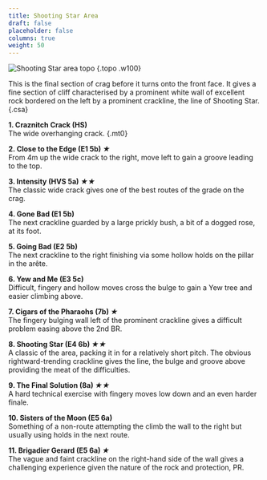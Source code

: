 ```yaml
---
title: Shooting Star Area
draft: false
placeholder: false
columns: true
weight: 50
---
```


![Shooting Star area topo](/img/north-wales/border-region/clwyd-limestone/SHOOTING.gif)
{.topo .w100}

This is the final section of crag before it turns onto the front face. It gives a fine section of cliff characterised by a prominent white wall of excellent rock bordered on the left by a prominent crackline, the line of Shooting Star.
{.csa}

**1. Craznitch Crack (HS)**  
The wide overhanging crack.
{.mt0}

**2. Close to the Edge (E1 5b) *★***  
From 4m up the wide crack to the right, move left to gain a groove leading to the top.

**3. Intensity (HVS 5a) *★★***  
The classic wide crack gives one of the best routes of the grade on the crag.

**4. Gone Bad (E1 5b)**  
The next crackline guarded by a large prickly bush, a bit of a dogged rose, at its foot.

**5. Going Bad (E2 5b)**  
The next crackline to the right finishing via some hollow holds on the pillar in the arête.

**6. Yew and Me (E3 5c)**  
Difficult, fingery and hollow moves cross the bulge to gain a Yew tree and easier climbing above.

**7. Cigars of the Pharaohs (7b) *★***  
The fingery bulging wall left of the prominent crackline gives a difficult problem easing above the 2nd BR.

**8. Shooting Star (E4 6b) *★★***  
A classic of the area, packing it in for a relatively short pitch. The obvious rightward-trending crackline gives the line, the bulge and groove above providing the meat of the difficulties.

**9. The Final Solution (8a) *★★***  
A hard technical exercise with fingery moves low down and an even harder finale.

**10. Sisters of the Moon (E5 6a)**  
Something of a non-route attempting the climb the wall to the right but usually using holds in the next route.

**11. Brigadier Gerard (E5 6a) *★***  
The vague and faint crackline on the right-hand side of the wall gives a challenging experience given the nature of the rock and protection, PR.
